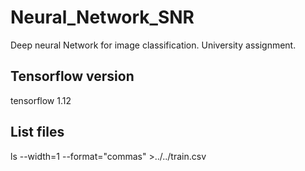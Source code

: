# Neural_Network_SNR
Deep neural Network for image classification. University assignment.

## Tensorflow version
tensorflow              1.12       
## List files
ls --width=1 --format="commas" >../../train.csv


<!-- To activate this environment, use

    $ conda activate tf-gpu

To deactivate an active environment, use

    $ conda deactivate -->